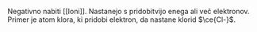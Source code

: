 Negativno nabiti [[Ioni]]. Nastanejo s pridobitvijo enega ali več elektronov. Primer je atom klora, ki pridobi elektron, da nastane klorid $\ce{Cl-}$.
